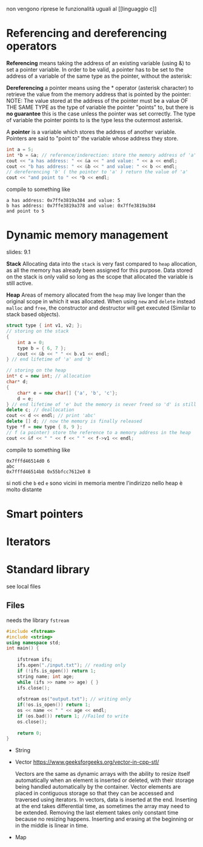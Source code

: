 non vengono riprese le funzionalità uguali al [[linguaggio c]]

# Referencing and dereferencing operators

**Referencing** means taking the address of an existing variable (using &) to set a pointer variable. In order to be valid, a pointer has to be set to the address of a variable of the same type as the pointer, without the asterisk:

**Dereferencing** a pointer means using the * operator (asterisk character) to retrieve the value from the memory address that is pointed by the pointer:
NOTE: The value stored at the address of the pointer must be a value OF THE SAME TYPE as the type of variable the pointer "points" to, but there is **no guarantee** this is the case unless the pointer was set correctly. The type of variable the pointer points to is the type less the outermost asterisk.

A **pointer** is a variable which stores the address of another variable.
Pointers are said to "point to" the variable whose address they store.
 
```cpp
int a = 5;
int *b = &a; // reference/inderection: store the memory address of 'a'
cout << "a has address: " << &a << " and value: " << a << endl;
cout << "b has address: " << &b << " and value: " << b << endl;
// dereferencing 'b' ( the pointer to 'a' ) return the value of 'a'
cout << "and point to " << *b << endl;
```

compile to something like
```
a has address: 0x7ffe3819a384 and value: 5  
b has address: 0x7ffe3819a378 and value: 0x7ffe3819a384  
and point to 5
```

# Dynamic memory management
slides: 9.1

**Stack**
Allocating data into the `stack` is very fast compared to `heap` allocation, as all the memory has already been assigned for this purpose.
Data stored on the stack is only valid so long as the scope that allocated the variable is still active.

**Heap**
Areas of memory allocated from the `heap` may live longer than the original scope in which it was allocated.
When using `new` and `delete` instead `malloc` and `free`, the constructor and destructor will get executed (Similar to stack based objects).

```cpp
struct type { int v1, v2; };
// storing on the stack
{
    int a = 0;
    type b = { 6, 7 };
    cout << &b << " " << b.v1 << endl;
} // end lifetime of 'a' and 'b'

// storing on the heap
int* c = new int; // allocation
char* d;
{ 
    char* e = new char[] {'a', 'b', 'c'};
    d = e;
} // end lifetime of 'e' but the memory is never freed so 'd' is still valid
delete c; // deallocation
cout << d << endl; // print 'abc'
delete [] d; // now the memory is finally released
type *f = new type { 8, 9 };
// f (a pointer) store the reference to a memory address in the heap
cout << &f << " " << f << " " << f->v1 << endl;
```

compile to something like
```
0x7fffd46514d0 6
abc
0x7fffd46514b8 0x55bfcc7612e0 8
```
si noti che `b` ed `e` sono vicini in memoria mentre l'indirizzo nello heap è molto distante

# Smart pointers
# Iterators

# Standard library
see local files

## Files

needs the library `fstream`

```cpp
#include <fstream>
#include <string>
using namespace std;
int main() {
    
	ifstream ifs;
	ifs.open("./input.txt"); // reading only
	if (!ifs.is_open()) return 1;
	string name; int age;
	while (ifs >> name >> age) { }
	ifs.close();
    
	ofstream os("output.txt"); // writing only
	if(!os.is_open()) return 1;
	os << name << " " << age << endl;
	if (os.bad()) return 1; //Failed to write
	os.close();
    
    return 0;
}
```

- String
- Vector
    https://www.geeksforgeeks.org/vector-in-cpp-stl/
    
    Vectors are the same as dynamic arrays with the ability to resize itself automatically when an element is inserted or deleted, with their storage being handled automatically by the container. 
    Vector elements are placed in contiguous storage so that they can be accessed and traversed using iterators. 
    In vectors, data is inserted at the end. Inserting at the end takes differential time, as sometimes the array may need to be extended. 
    Removing the last element takes only constant time because no resizing happens. Inserting and erasing at the beginning or in the middle is linear in time.
- Map
